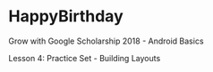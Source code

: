 # HappyBirthday 

Grow with Google Scholarship 2018 - Android Basics 

Lesson 4: Practice Set - Building Layouts

